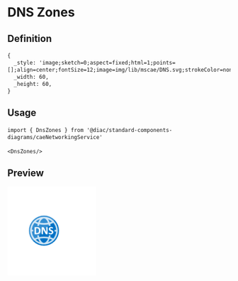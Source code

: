 # DNS Zones

## Definition

```
{
  _style: 'image;sketch=0;aspect=fixed;html=1;points=[];align=center;fontSize=12;image=img/lib/mscae/DNS.svg;strokeColor=none;',
  _width: 60,
  _height: 60,
}
```

## Usage

```
import { DnsZones } from '@diac/standard-components-diagrams/caeNetworkingService'

<DnsZones/>
```

## Preview

<img src="./dns-zones.png" width="200"/>
